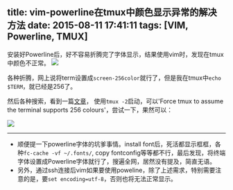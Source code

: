 title: vim-powerline在tmux中颜色显示异常的解决方法
date: 2015-08-11 17:41:11
tags: [VIM, Powerline, TMUX]
---
安装好Powerline后，好不容易折腾完了字体显示，结果使用vim时，发现在tmux中颜色不正常。
![](http://ww3.sinaimg.cn/large/6edc034cgw1euytc9jk32j204q017q2u.jpg)
<!-- more -->

各种折腾，网上说将term设置成`screen-256color`就行了，但是我在tmux中`echo $TERM`，就已经是256了。

然后各种搜索，看到一篇[文章](http://askubuntu.com/questions/125526/vim-in-tmux-display-wrong-colors)，
使用`tmux -2`启动，可以'Force tmux to assume the terminal supports 256 colours'，尝试一下，果然可以：

![](http://ww1.sinaimg.cn/large/6edc034cgw1euytc3e1sqj20530160sl.jpg)


----
- 顺便提一下powerline字体的坑爹事情。install font后，死活都显示框框，各种`fc-cache -vf ~/.fonts/`, copy fontconfig等等都不行，最后发现，将终端字体设置成Powerline字体就行了，搜遍全网，居然没有提及，简直无语。
- 另外，通过ssh连接后vim如果要使用poweline，除了上述需求，特别需要注意的是，要`set encoding=utf-8`，否则也将无法正常显示。
